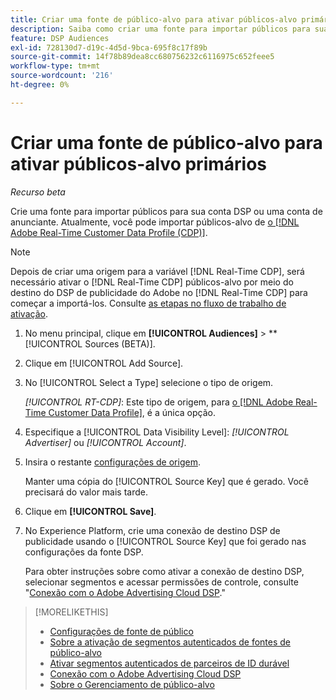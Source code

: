 ```yaml
---
title: Criar uma fonte de público-alvo para ativar públicos-alvo primários
description: Saiba como criar uma fonte para importar públicos para sua conta ou uma conta de anunciante.
feature: DSP Audiences
exl-id: 728130d7-d19c-4d5d-9bca-695f8c17f89b
source-git-commit: 14f78b89dea8cc680756232c6116975c652feee5
workflow-type: tm+mt
source-wordcount: '216'
ht-degree: 0%

---
```


# Criar uma fonte de público-alvo para ativar públicos-alvo primários

*Recurso beta*

<!-- Will this remain for admin users/Adobe Account Team users only? -->

Crie uma fonte para importar públicos para sua conta DSP ou uma conta de anunciante. Atualmente, você pode importar públicos-alvo de [o [!DNL Adobe Real-Time Customer Data Profile (CDP)]](https://experienceleague.adobe.com/docs/experience-platform/rtcdp/overview.html).

>[!NOTE]
>
>Depois de criar uma origem para a variável [!DNL Real-Time CDP], será necessário ativar o [!DNL Real-Time CDP] públicos-alvo por meio do destino do DSP de publicidade do Adobe no [!DNL Real-Time CDP] para começar a importá-los. Consulte [as etapas no fluxo de trabalho de ativação](source-about.md#workflow-sources).

1. No menu principal, clique em **[!UICONTROL Audiences]** > **[!UICONTROL Sources (BETA)].

1. Clique em [!UICONTROL Add Source].

1. No [!UICONTROL Select a Type] selecione o tipo de origem.

   *[!UICONTROL RT-CDP]*: Este tipo de origem, para [o [!DNL Adobe Real-Time Customer Data Profile]](source-about.md), é a única opção.

1. Especifique a [!UICONTROL Data Visibility Level]: *[!UICONTROL Advertiser]* ou *[!UICONTROL Account]*.

1. Insira o restante [configurações de origem](source-settings.md).

   Manter uma cópia do [!UICONTROL Source Key] que é gerado. Você precisará do valor mais tarde.

1. Clique em **[!UICONTROL Save]**.

1. No Experience Platform, crie uma conexão de destino DSP de publicidade usando o [!UICONTROL Source Key] que foi gerado nas configurações da fonte DSP.

   Para obter instruções sobre como ativar a conexão de destino DSP, selecionar segmentos e acessar permissões de controle, consulte &quot;[Conexão com o Adobe Advertising Cloud DSP](https://experienceleague.adobe.com/docs/experience-platform/destinations/catalog/advertising/adobe-advertising-cloud-connection.html).&quot;

>[!MORELIKETHIS]
>
>* [Configurações de fonte de público](source-settings.md)
>* [Sobre a ativação de segmentos autenticados de fontes de público-alvo](source-about.md)
>* [Ativar segmentos autenticados de parceiros de ID durável](source-durable-id.md)<!-- title?-->
>* [Conexão com o Adobe Advertising Cloud DSP](https://experienceleague.adobe.com/docs/experience-platform/destinations/catalog/advertising/adobe-advertising-cloud-connection.html)
>* [Sobre o Gerenciamento de público-alvo](/help/dsp/audiences/audience-about.md)

